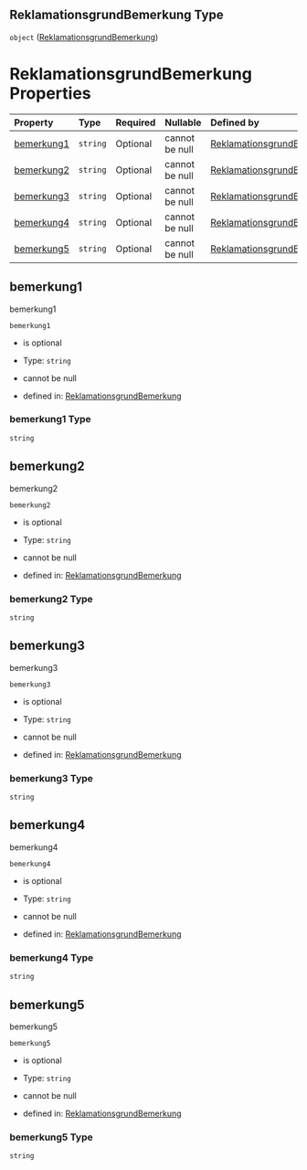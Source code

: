 ## ReklamationsgrundBemerkung Type

`object` ([ReklamationsgrundBemerkung](reklamationsgrundbemerkung.md))

# ReklamationsgrundBemerkung Properties

| Property                  | Type     | Required | Nullable       | Defined by                                                                                                                                                                                                                        |
| :------------------------ | :------- | :------- | :------------- | :-------------------------------------------------------------------------------------------------------------------------------------------------------------------------------------------------------------------------------- |
| [bemerkung1](#bemerkung1) | `string` | Optional | cannot be null | [ReklamationsgrundBemerkung](reklamationsgrundbemerkung-properties-bemerkung1.md "https://raw.githubusercontent.com/conuti-gmbh/bo4e-schema/master/schemas/v1/com/ReklamationsgrundBemerkung.schema.json#/properties/bemerkung1") |
| [bemerkung2](#bemerkung2) | `string` | Optional | cannot be null | [ReklamationsgrundBemerkung](reklamationsgrundbemerkung-properties-bemerkung2.md "https://raw.githubusercontent.com/conuti-gmbh/bo4e-schema/master/schemas/v1/com/ReklamationsgrundBemerkung.schema.json#/properties/bemerkung2") |
| [bemerkung3](#bemerkung3) | `string` | Optional | cannot be null | [ReklamationsgrundBemerkung](reklamationsgrundbemerkung-properties-bemerkung3.md "https://raw.githubusercontent.com/conuti-gmbh/bo4e-schema/master/schemas/v1/com/ReklamationsgrundBemerkung.schema.json#/properties/bemerkung3") |
| [bemerkung4](#bemerkung4) | `string` | Optional | cannot be null | [ReklamationsgrundBemerkung](reklamationsgrundbemerkung-properties-bemerkung4.md "https://raw.githubusercontent.com/conuti-gmbh/bo4e-schema/master/schemas/v1/com/ReklamationsgrundBemerkung.schema.json#/properties/bemerkung4") |
| [bemerkung5](#bemerkung5) | `string` | Optional | cannot be null | [ReklamationsgrundBemerkung](reklamationsgrundbemerkung-properties-bemerkung5.md "https://raw.githubusercontent.com/conuti-gmbh/bo4e-schema/master/schemas/v1/com/ReklamationsgrundBemerkung.schema.json#/properties/bemerkung5") |

## bemerkung1

bemerkung1

`bemerkung1`

*   is optional

*   Type: `string`

*   cannot be null

*   defined in: [ReklamationsgrundBemerkung](reklamationsgrundbemerkung-properties-bemerkung1.md "https://raw.githubusercontent.com/conuti-gmbh/bo4e-schema/master/schemas/v1/com/ReklamationsgrundBemerkung.schema.json#/properties/bemerkung1")

### bemerkung1 Type

`string`

## bemerkung2

bemerkung2

`bemerkung2`

*   is optional

*   Type: `string`

*   cannot be null

*   defined in: [ReklamationsgrundBemerkung](reklamationsgrundbemerkung-properties-bemerkung2.md "https://raw.githubusercontent.com/conuti-gmbh/bo4e-schema/master/schemas/v1/com/ReklamationsgrundBemerkung.schema.json#/properties/bemerkung2")

### bemerkung2 Type

`string`

## bemerkung3

bemerkung3

`bemerkung3`

*   is optional

*   Type: `string`

*   cannot be null

*   defined in: [ReklamationsgrundBemerkung](reklamationsgrundbemerkung-properties-bemerkung3.md "https://raw.githubusercontent.com/conuti-gmbh/bo4e-schema/master/schemas/v1/com/ReklamationsgrundBemerkung.schema.json#/properties/bemerkung3")

### bemerkung3 Type

`string`

## bemerkung4

bemerkung4

`bemerkung4`

*   is optional

*   Type: `string`

*   cannot be null

*   defined in: [ReklamationsgrundBemerkung](reklamationsgrundbemerkung-properties-bemerkung4.md "https://raw.githubusercontent.com/conuti-gmbh/bo4e-schema/master/schemas/v1/com/ReklamationsgrundBemerkung.schema.json#/properties/bemerkung4")

### bemerkung4 Type

`string`

## bemerkung5

bemerkung5

`bemerkung5`

*   is optional

*   Type: `string`

*   cannot be null

*   defined in: [ReklamationsgrundBemerkung](reklamationsgrundbemerkung-properties-bemerkung5.md "https://raw.githubusercontent.com/conuti-gmbh/bo4e-schema/master/schemas/v1/com/ReklamationsgrundBemerkung.schema.json#/properties/bemerkung5")

### bemerkung5 Type

`string`
